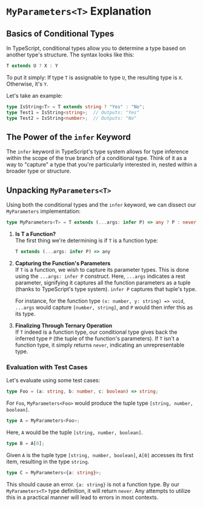 # `MyParameters<T>` Explanation

## Basics of Conditional Types

In TypeScript, conditional types allow you to determine a type based on another type's structure. The syntax looks like this:

```typescript
T extends U ? X : Y
```

To put it simply: If type `T` is assignable to type `U`, the resulting type is `X`. Otherwise, it's `Y`.

Let's take an example:

```typescript
type IsString<T> = T extends string ? "Yes" : "No";
type Test1 = IsString<string>;  // Outputs: "Yes"
type Test2 = IsString<number>;  // Outputs: "No"
```

## The Power of the `infer` Keyword

The `infer` keyword in TypeScript's type system allows for type inference within the scope of the true branch of a conditional type. Think of it as a way to "capture" a type that you're particularly interested in, nested within a broader type or structure.

## Unpacking `MyParameters<T>`

Using both the conditional types and the `infer` keyword, we can dissect our `MyParameters` implementation:

```typescript
type MyParameters<T> = T extends (...args: infer P) => any ? P : never;
```

1. **Is T a Function?**  
   The first thing we're determining is if `T` is a function type:
   ```typescript
   T extends (...args: infer P) => any
   ```

2. **Capturing the Function's Parameters**  
   If `T` is a function, we wish to capture its parameter types. This is done using the `...args: infer P` construct. Here, `...args` indicates a rest parameter, signifying it captures all the function parameters as a tuple (thanks to TypeScript's type system). `infer P` captures that tuple's type.

   For instance, for the function type `(x: number, y: string) => void`, `...args` would capture `[number, string]`, and `P` would then infer this as its type.

3. **Finalizing Through Ternary Operation**  
   If `T` indeed is a function type, our conditional type gives back the inferred type `P` (the tuple of the function's parameters). If `T` isn't a function type, it simply returns `never`, indicating an unrepresentable type.

### Evaluation with Test Cases

Let's evaluate using some test cases:

```typescript
type Foo = (a: string, b: number, c: boolean) => string;
```

For `Foo`, `MyParameters<Foo>` would produce the tuple type `[string, number, boolean]`.

```typescript
type A = MyParameters<Foo>;
```

Here, `A` would be the tuple `[string, number, boolean]`.

```typescript
type B = A[0];
```

Given `A` is the tuple type `[string, number, boolean]`, `A[0]` accesses its first item, resulting in the type `string`.

```typescript
type C = MyParameters<{a: string}>;
```

This should cause an error. `{a: string}` is not a function type. By our `MyParameters<T>` type definition, it will return `never`. Any attempts to utilize this in a practical manner will lead to errors in most contexts.
